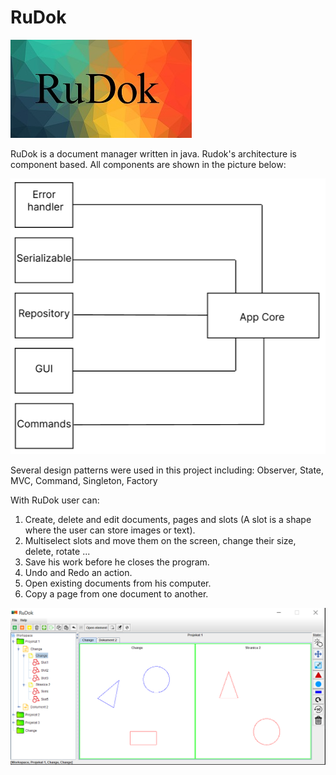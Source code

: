 # RuDok

![](images/GIT.jpg)

RuDok is a document manager written in java.
Rudok's architecture is component based. All components are shown in the picture below:

![](images/a.png)

Several design patterns were used in this project including: Observer, State, MVC, Command, Singleton, Factory

With RuDok user can:

1. Create, delete and edit documents, pages and slots (A slot is a shape where the user can store images or text).
2. Multiselect slots and move them on the screen, change their size, delete, rotate ...
3. Save his work before he closes the program.
4. Undo and Redo an action.
5. Open existing documents from his computer.
6. Copy a page from one document to another.

![](images/b.png)

